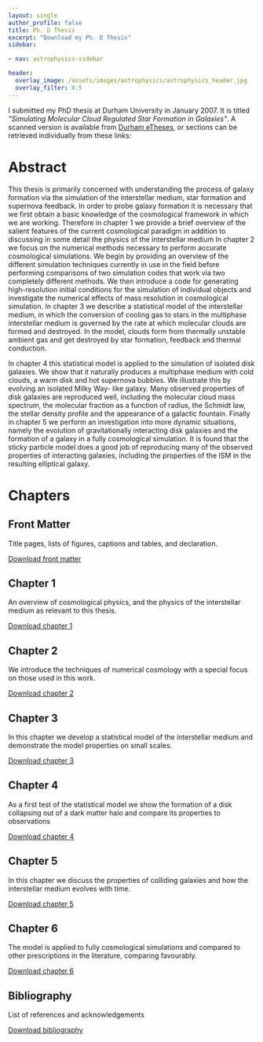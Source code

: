 ```yaml
---
layout: single
author_profile: false
title: Ph. D Thesis
excerpt: "Download my Ph. D Thesis"
sidebar:

- nav: astrophysics-sidebar

header:
  overlay_image: /assets/images/astrophysics/astrophysics_header.jpg
  overlay_filter: 0.5
---
```


<!-- n.b. the durham etheses server doesn't use SSL -->

I submitted my PhD thesis at Durham University in January 2007. It is titled *"Simulating Molecular Cloud Regulated Star Formation in Galaxies"*. A scanned version is available from <a href="http://etheses.dur.ac.uk/2610/" data-proofer-ignore>Durham eTheses</a>, or sections can be retrieved individually from these links:

# Abstract

This thesis is primarily concerned with understanding the process of galaxy formation via the simulation of the interstellar medium, star formation and supernova feedback. In order to probe galaxy formation it is necessary that we first obtain a basic knowledge of the cosmological framework in which we are working. Therefore in chapter 1 we provide a brief overview of the salient features of the current cosmological paradigm in addition to discussing in some detail the physics of the interstellar medium In chapter 2 we focus on the numerical methods necessary to perform accurate cosmological simulations. We begin by providing an overview of the different simulation techniques currently in use in the field before performing comparisons of two simulation codes that work via two completely different methods. We then introduce a code for generating high-resolution initial conditions for the simulation of individual objects and investigate the numerical effects of mass resolution in cosmological simulation. In chapter 3 we describe a statistical model of the interstellar medium, in which the conversion of cooling gas to stars in the multiphase interstellar medium is governed by the rate at which molecular clouds are formed and destroyed. In the model, clouds form from thermally unstable ambient gas and get destroyed by star formation, feedback and thermal conduction.

In chapter 4 this statistical model is applied to the simulation of isolated disk galaxies. We show that it naturally produces a multiphase medium with cold clouds, a warm disk and hot supernova bubbles. We illustrate this by evolving an isolated Milky Way- like galaxy. Many observed properties of disk galaxies are reproduced well, including the molecular cloud mass spectrum, the molecular fraction as a function of radius, the Schmidt law, the stellar density profile and the appearance of a galactic fountain. Finally in chapter 5 we perform an investigation into more dynamic situations, namely the evolution of gravitationally interacting disk galaxies and the formation of a galaxy in a fully cosmological simulation. It is found that the sticky particle model does a good job of reproducing many of the observed properties of interacting galaxies, including the properties of the ISM in the resulting elliptical galaxy.

# Chapters

## Front Matter

Title pages, lists of figures, captions and tables, and declaration.

[Download front matter](cmb_thesis_front.pdf)

## Chapter 1

An overview of cosmological physics, and the physics of the interstellar medium as relevant to this thesis.

[Download chapter 1](cmb_thesis_chap1.pdf)

## Chapter 2

We introduce the techniques of numerical cosmology with a special focus on those used in this work.

[Download chapter 2](cmb_thesis_chap2.pdf)

## Chapter 3

In this chapter we develop a statistical model of the interstellar medium and demonstrate the model properties on small scales.

[Download chapter 3](cmb_thesis_chap3.pdf)

## Chapter 4

As a first test of the statistical model we show the formation of a disk collapsing out of a dark matter halo and compare its properties to observations

[Download chapter 4](cmb_thesis_chap4.pdf)

## Chapter 5

In this chapter we discuss the properties of colliding galaxies and how the interstellar medium evolves with time.

[Download chapter 5](cmb_thesis_chap5.pdf)

## Chapter 6

The model is applied to fully cosmological simulations and compared to other prescriptions in the literature, comparing favourably.

[Download chapter 6](cmb_thesis_chap6.pdf)

## Bibliography

List of references and acknowledgements

[Download bibliography](cmb_thesis_biblio.pdf)
